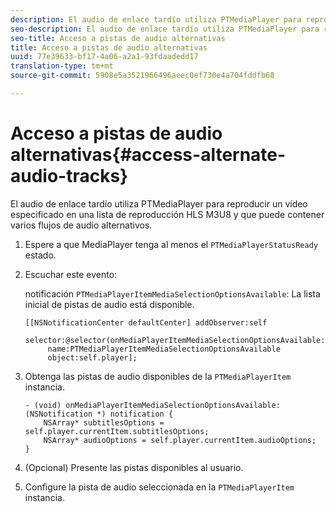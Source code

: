 ```yaml
---
description: El audio de enlace tardío utiliza PTMediaPlayer para reproducir un vídeo especificado en una lista de reproducción HLS M3U8 y que puede contener varios flujos de audio alternativos.
seo-description: El audio de enlace tardío utiliza PTMediaPlayer para reproducir un vídeo especificado en una lista de reproducción HLS M3U8 y que puede contener varios flujos de audio alternativos.
seo-title: Acceso a pistas de audio alternativas
title: Acceso a pistas de audio alternativas
uuid: 77e39633-bf17-4a06-a2a1-93fdaadedd17
translation-type: tm+mt
source-git-commit: 5908e5a3521966496aeec0ef730e4a704fddfb68

---
```



# Acceso a pistas de audio alternativas{#access-alternate-audio-tracks}

El audio de enlace tardío utiliza PTMediaPlayer para reproducir un vídeo especificado en una lista de reproducción HLS M3U8 y que puede contener varios flujos de audio alternativos.

1. Espere a que MediaPlayer tenga al menos el `PTMediaPlayerStatusReady` estado.
1. Escuchar este evento:

   notificación `PTMediaPlayerItemMediaSelectionOptionsAvailable`: La lista inicial de pistas de audio está disponible.

   ```
   [[NSNotificationCenter defaultCenter] addObserver:self 
        selector:@selector(onMediaPlayerItemMediaSelectionOptionsAvailable:) 
        name:PTMediaPlayerItemMediaSelectionOptionsAvailable  
        object:self.player];
   ```

1. Obtenga las pistas de audio disponibles de la `PTMediaPlayerItem` instancia.

   ```
   - (void) onMediaPlayerItemMediaSelectionOptionsAvailable:(NSNotification *) notification { 
       NSArray* subtitlesOptions = self.player.currentItem.subtitlesOptions; 
       NSArray* audioOptions = self.player.currentItem.audioOptions; 
   }
   ```

1. (Opcional) Presente las pistas disponibles al usuario.
1. Configure la pista de audio seleccionada en la `PTMediaPlayerItem` instancia.
